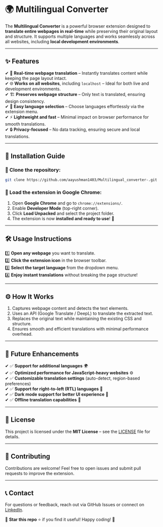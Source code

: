 # 🌍 Multilingual Converter  

The **Multilingual Converter** is a powerful browser extension designed to **translate entire webpages in real-time** while preserving their original layout and structure. It supports multiple languages and works seamlessly across all websites, including **local development environments**.  

---

## ✨ Features  
✔ 🚀 **Real-time webpage translation** – Instantly translates content while keeping the page layout intact.  
✔ 🌐 **Works on all websites**, including `localhost` – Ideal for both live and development environments.  
✔ 🏗 **Preserves webpage structure** – Only text is translated, ensuring design consistency.  
✔ 🎯 **Easy language selection** – Choose languages effortlessly via the extension menu.  
✔ ⚡ **Lightweight and fast** – Minimal impact on browser performance for smooth translations.  
✔ 🔒 **Privacy-focused** – No data tracking, ensuring secure and local translations.  

---

## 📌 Installation Guide  

### 🔹 Clone the repository:  
```sh
git clone https://github.com/aayushman1403/Multilingual_converter-.git
```

### 🔹 Load the extension in Google Chrome:  
1. Open **Google Chrome** and go to `chrome://extensions/`.  
2. Enable **Developer Mode** (top-right corner).  
3. Click **Load Unpacked** and select the project folder.  
4. The extension is now **installed and ready to use**! 🎉  

---

## 🛠 Usage Instructions  

1️⃣ **Open any webpage** you want to translate.  
2️⃣ **Click the extension icon** in the browser toolbar.  
3️⃣ **Select the target language** from the dropdown menu.  
4️⃣ **Enjoy instant translations** without breaking the page structure!  

---

## ⚙️ How It Works  

1. Captures webpage content and detects the text elements.  
2. Uses an API (Google Translate / DeepL) to translate the extracted text.  
3. Replaces the original text while maintaining the existing CSS and structure.  
4. Ensures smooth and efficient translations with minimal performance overhead.  

---

## 🚀 Future Enhancements  
✔ ✅ **Support for additional languages** 🌍  
✔ ✅ **Optimized performance for JavaScript-heavy websites** ⚙️  
✔ ✅ **Customizable translation settings** (auto-detect, region-based preferences)  
✔ ✅ **Support for right-to-left (RTL) languages** 📝  
✔ ✅ **Dark mode support for better UI experience** 🌙  
✔ ✅ **Offline translation capabilities** 🔄  

---

## 📜 License  
This project is licensed under the **MIT License** – see the [LICENSE](LICENSE) file for details.  

---

## 🤝 Contributing  
Contributions are welcome! Feel free to open issues and submit pull requests to improve the extension.  

---

## 📞 Contact  
For questions or feedback, reach out via GitHub Issues or connect on [LinkedIn](your-profile-link).  

🔹 **Star this repo** ⭐ if you find it useful! Happy coding! 🎉

